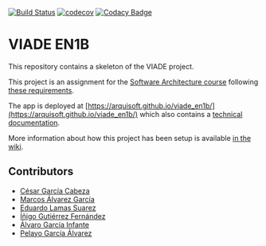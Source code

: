 [![Build Status](https://travis-ci.org/Arquisoft/viade_en1b.svg?branch=master)](https://travis-ci.org/Arquisoft/viade_en1b)
[![codecov](https://codecov.io/gh/Arquisoft/viade_en1b/branch/master/graph/badge.svg)](https://codecov.io/gh/Arquisoft/viade_en1b)
[![Codacy Badge](https://api.codacy.com/project/badge/Grade/eb242ef1364d43c4b134aa6b65acd970)](https://www.codacy.com/gh/Arquisoft/viade_en1b?utm_source=github.com&amp;utm_medium=referral&amp;utm_content=Arquisoft/viade_en1b&amp;utm_campaign=Badge_Grade)

# VIADE EN1B

This repository contains a skeleton of the VIADE project.

This project is an assignment for the [Software Architecture course](https://arquisoft.github.io/) following [these requirements](https://labra.solid.community/public/SoftwareArchitecture/AssignmentDescription/).

The app is deployed at [https://arquisoft.github.io/viade_en1b/](https://arquisoft.github.io/viade_en1b/) which also contains a [technical documentation](https://arquisoft.github.io/viade_en1b/docs).

More information about how this project has been setup is available [in the wiki](https://github.com/Arquisoft/viade_en1b/wiki).

## Contributors

- [César García Cabeza](https://github.com/themrcesi)
- [Marcos Álvarez García](https://github.com/alvarezGarciaMarcos)
- [Eduardo Lamas Suarez](https://github.com/lamasumas)
- [Íñigo Gutiérrez Fernández](https://github.com/InigoGutierrez)
- [Álvaro García Infante](https://github.com/alvarogarinf)
- [Pelayo García Álvarez](https://github.com/garciaAlvarezPelayo)

